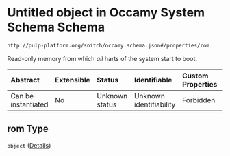 # Untitled object in Occamy System Schema Schema

```txt
http://pulp-platform.org/snitch/occamy.schema.json#/properties/rom
```

Read-only memory from which *all* harts of the system start to boot.

| Abstract            | Extensible | Status         | Identifiable            | Custom Properties | Additional Properties | Access Restrictions | Defined In                                                       |
| :------------------ | :--------- | :------------- | :---------------------- | :---------------- | :-------------------- | :------------------ | :--------------------------------------------------------------- |
| Can be instantiated | No         | Unknown status | Unknown identifiability | Forbidden         | Allowed               | none                | [occamy.schema.json*](occamy.schema.json "open original schema") |

## rom Type

`object` ([Details](occamy-properties-rom.md))
